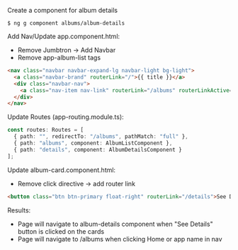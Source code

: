 
Create a component for album details

```console
$ ng g component albums/album-details
```

Add Nav/Update app.component.html:
- Remove Jumbtron -> Add Navbar
- Remove app-album-list tags

```html
<nav class="navbar navbar-expand-lg navbar-light bg-light">
  <a class="navbar-brand" routerLink="/">{{ title }}</a>
  <div class="navbar-nav">
    <a class="nav-item nav-link" routerLink="/albums" routerLinkActive="active">Home</a>
  </div>
</nav>
```

Update Routes (app-routing.module.ts):
```typescript
const routes: Routes = [
  { path: "", redirectTo: "/albums", pathMatch: "full" },
  { path: "albums", component: AlbumListComponent },
  { path: "details", component: AlbumDetailsComponent }
];
```

Update album-card.component.html:
- Remove click directive -> add router link

```html
<button class="btn btn-primary float-right" routerLink="/details">See Details</button>
```

Results:
- Page will navigate to album-details component when "See Details" button is clicked on the cards
- Page will navigate to /albums when clicking Home or app name in nav

